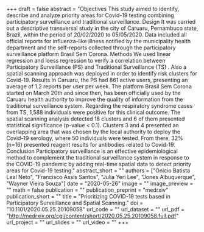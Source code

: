 +++
draft = false
abstract = "Objectives This study aimed to identify, describe and analyze priority areas for Covid-19 testing combining participatory surveillance and traditional surveillance. Design It was carried out a descriptive transversal study in the city of Caruaru, Pernambuco state, Brazil, within the period of 20/02/2020 to 05/05/2020. Data included all official reports for influenza-like illness notified by the municipality health department and the self-reports collected through the participatory surveillance platform Brasil Sem Corona. Methods We used linear regression and loess regression to verify a correlation between Participatory Surveillance (PS) and Traditional Surveillance (TS) . Also a spatial scanning approach was deployed in order to identify risk clusters for Covid-19. Results In Caruaru, the PS had 861 active users, presenting an average of 1.2 reports per user per week. The platform Brasil Sem Corona started on March 20th and since then, has been officially used by the Caruaru health authority to improve the quality of information from the traditional surveillance system. Regarding the respiratory syndrome cases from TS, 1,588 individuals were positive for this clinical outcome. The spatial scanning analysis detected 18 clusters and 6 of them presented statistical significance (p-value < 0.1). Clusters 3 and 4 presented an overlapping area that was chosen by the local authority to deploy the Covid-19 serology, where 50 individuals were tested. From there, 32% (n=16) presented reagent results for antibodies related to Covid-19. Conclusion Participatory surveillance is an effective epidemiological method to complement the traditional surveillance system in response to the COVID-19 pandemic by adding real-time spatial data to detect priority areas for Covid-19 testing."
abstract_short = ""
authors = ["Onicio Batista Leal Neto", "Francisco Assis Santos", "Julia Yeri Lee", "Jones Albuquerque", "Wayner Vieira Souza"]
date = "2020-05-26"
image = ""
image_preview = ""
math = false
publication = ""
publication_preprint = "medrxiv"
publication_short = ""
title = "Prioritizing COVID-19 tests based in Participatory Surveillance and Spatial Scanning."
doi = "10.1101/2020.05.25.20109058"
url_code = ""
url_dataset = ""
url_pdf = "http://medrxiv.org/cgi/content/short/2020.05.25.20109058.full.pdf"
url_project = ""
url_slides = ""
url_video = ""
+++